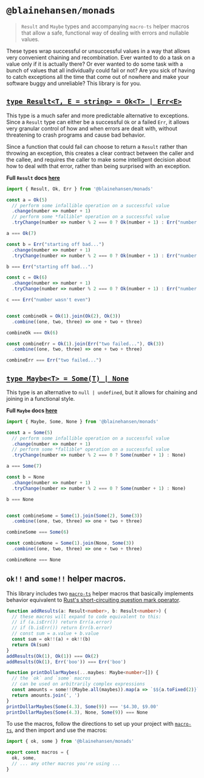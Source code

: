 # `@blainehansen/monads`

> `Result` and `Maybe` types and accompanying `macro-ts` helper macros that allow a safe, functional way of dealing with errors and nullable values.

These types wrap successful or unsuccessful values in a way that allows very convenient chaining and recombination. Ever wanted to do a task on a value only if it is actually there? Or ever wanted to do some task with a bunch of values that all individually could fail or not? Are you sick of having to catch exceptions all the time that come out of nowhere and make your software buggy and unreliable? This library is for you.

## [`type Result<T, E = string> = Ok<T> | Err<E>`](./lib/result.md)

This type is a much safer and more predictable alternative to exceptions. Since a `Result` type can either be a successful `Ok` or a failed `Err`, it allows very granular control of how and when errors are dealt with, without threatening to crash programs and cause bad behavior.

Since a function that could fail can choose to return a `Result` rather than throwing an exception, this creates a clear contract between the caller and the callee, and requires the caller to make some intelligent decision about how to deal with that error, rather than being surprised with an exception.

**Full `Result` docs [here](./lib/result.md)**

```ts
import { Result, Ok, Err } from '@blainehansen/monads'

const a = Ok(5)
  // perform some infallible operation on a successful value
  .change(number => number + 1)
  // perform some *fallible* operation on a successful value
  .tryChange(number => number % 2 === 0 ? Ok(number + 1) : Err("number wasn't even"))

a === Ok(7)

const b = Err("starting off bad...")
  .change(number => number + 1)
  .tryChange(number => number % 2 === 0 ? Ok(number + 1) : Err("number wasn't even"))

b === Err("starting off bad...")

const c = Ok(6)
  .change(number => number + 1)
  .tryChange(number => number % 2 === 0 ? Ok(number + 1) : Err("number wasn't even"))

c === Err("number wasn't even")


const combineOk = Ok(1).join(Ok(2), Ok(3))
  .combine((one, two, three) => one + two + three)

combineOk === Ok(6)

const combineErr = Ok(1).join(Err("two failed..."), Ok(3))
  .combine((one, two, three) => one + two + three)

combineErr === Err("two failed...")
```


## [`type Maybe<T> = Some(T) | None`](./lib/maybe.md)

This type is an alternative to `null | undefined`, but it allows for chaining and joining in a functional style.

**Full `Maybe` docs [here](./lib/maybe.md)**

```ts
import { Maybe, Some, None } from '@blainehansen/monads'

const a = Some(5)
  // perform some infallible operation on a successful value
  .change(number => number + 1)
  // perform some *fallible* operation on a successful value
  .tryChange(number => number % 2 === 0 ? Some(number + 1) : None)

a === Some(7)

const b = None
  .change(number => number + 1)
  .tryChange(number => number % 2 === 0 ? Some(number + 1) : None)

b === None


const combineSome = Some(1).join(Some(2), Some(3))
  .combine((one, two, three) => one + two + three)

combineSome === Some(6)

const combineNone = Some(1).join(None, Some(3))
  .combine((one, two, three) => one + two + three)

combineNone === None
```


## `ok!!` and `some!!` helper macros.

This library includes two [`macro-ts`](https://github.com/blainehansen/macro-ts) helper macros that basically implements behavior equivalent to [Rust's short-circuiting question mark operator](https://doc.rust-lang.org/edition-guide/rust-2018/error-handling-and-panics/the-question-mark-operator-for-easier-error-handling.html).

```ts
function addResults(a: Result<number>, b: Result<number>) {
  // these macros will expand to code equivalent to this:
  // if (a.isErr()) return Err(a.error)
  // if (b.isErr()) return Err(b.error)
  // const sum = a.value + b.value
  const sum = ok!!(a) + ok!!(b)
  return Ok(sum)
}
addResults(Ok(1), Ok(1)) === Ok(2)
addResults(Ok(1), Err('boo')) === Err('boo')

function printDollarMaybes(...maybes: Maybe<number>[]) {
  // the `ok` and `some` macros
  // can be used on arbitrarily complex expressions
  const amounts = some!!(Maybe.all(maybes)).map(a => `$${a.toFixed(2)}`)
  return amounts.join(', ')
}
printDollarMaybes(Some(4.3), Some(9)) === '$4.30, $9.00'
printDollarMaybes(Some(4.3), None, Some(9)) === None
```

To use the macros, follow the directions to set up your project with [`macro-ts`](https://github.com/blainehansen/macro-ts), and then import and use the macros:

```ts
import { ok, some } from '@blainehansen/monads'

export const macros = {
  ok, some,
  // ... any other macros you're using ...
}
```
